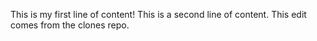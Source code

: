 This is my first line of content!
This is a second line of content.
This edit comes from the clones repo.
